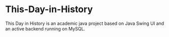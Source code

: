 # This-Day-in-History
This Day in History is an academic java project based on Java Swing UI and an active backend running on MySQL. 
